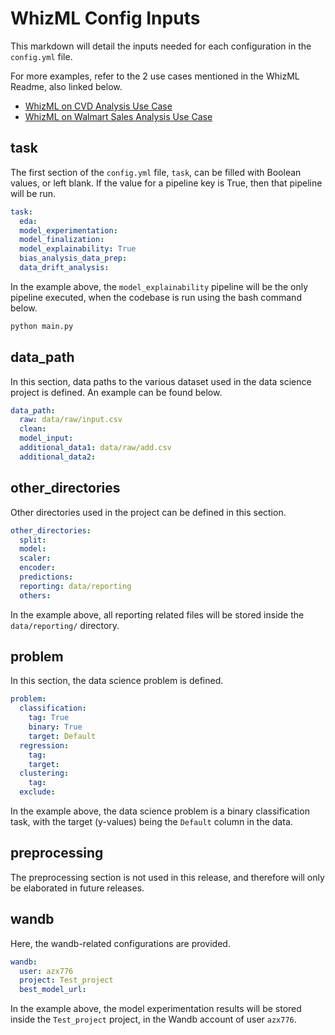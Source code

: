 # WhizML Config Inputs
This markdown will detail the inputs needed for each configuration in the `config.yml` file.

For more examples, refer to the 2 use cases mentioned in the WhizML Readme, also linked below.
- [WhizML on CVD Analysis Use Case](https://github.com/Gianatmaja/WhizML-CVD_Analysis/tree/main)
- [WhizML on Walmart Sales Analysis Use Case](https://github.com/Gianatmaja/WhizML-Walmart_Sales/tree/main)

## task
The first section of the `config.yml` file, `task`, can be filled with Boolean values, or left blank.
If the value for a pipeline key is True, then that pipeline will be run.

```YAML
task:
  eda: 
  model_experimentation: 
  model_finalization:
  model_explainability: True
  bias_analysis_data_prep:
  data_drift_analysis:
```

In the example above, the `model_explainability` pipeline will be the only pipeline executed, when the codebase is run
using the bash command below.

```bash
python main.py
```

## data_path
In this section, data paths to the various dataset used in the data science project is defined. An example can be
found below.

```YAML
data_path:
  raw: data/raw/input.csv
  clean:
  model_input:
  additional_data1: data/raw/add.csv
  additional_data2:
```

## other_directories
Other directories used in the project can be defined in this section.

```YAML
other_directories:
  split:
  model:
  scaler:
  encoder:
  predictions:
  reporting: data/reporting
  others:
```

In the example above, all reporting related files will be stored inside the `data/reporting/` directory.

## problem
In this section, the data science problem is defined.

```YAML
problem:
  classification:
    tag: True
    binary: True
    target: Default
  regression:
    tag:
    target:
  clustering:
    tag:
  exclude:
```

In the example above, the data science problem is a binary classification task, with the target (y-values) being 
the `Default` column in the data.

## preprocessing
The preprocessing section is not used in this release, and therefore will only be elaborated in future releases.

## wandb
Here, the wandb-related configurations are provided.

```YAML
wandb:
  user: azx776
  project: Test_project
  best_model_url: 
```

In the example above, the model experimentation results will be stored inside the `Test_project` project, in the Wandb account of user `azx776`.